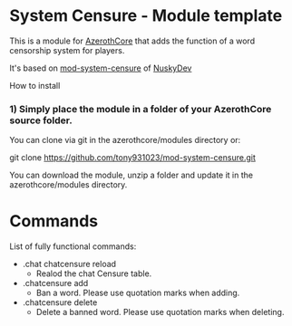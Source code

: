 ﻿# System Censure - Module template

This is a module for [AzerothCore](http://www.azerothcore.org) that adds the function of a word censorship system for players.

It's based on [mod-system-censure](ttps://github.com/NuskyDev/mod-system-censure.git) of [NuskyDev](https://github.com/NuskyDev/)


How to install

### 1) Simply place the module in a folder of your AzerothCore source folder.

You can clone via git in the azerothcore/modules directory or:

git clone https://github.com/tony931023/mod-system-censure.git

You can download the module, unzip a folder and update it in the azerothcore/modules directory.

# Commands
List of fully functional commands:
* .chat chatcensure reload
  - Realod the chat Censure table.
* .chatcensure add
  - Ban a word. Please use quotation marks when adding.
* .chatcensure delete
  - Delete a banned word. Please use quotation marks when deleting.
